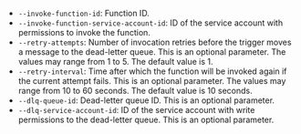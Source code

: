 * `--invoke-function-id`: Function ID.
* `--invoke-function-service-account-id`: ID of the service account with permissions to invoke the function.
* `--retry-attempts`: Number of invocation retries before the trigger moves a message to the dead-letter queue. This is an optional parameter. The values may range from 1 to 5. The default value is 1.
* `--retry-interval`: Time after which the function will be invoked again if the current attempt fails. This is an optional parameter. The values may range from 10 to 60 seconds. The default value is 10 seconds.
* `--dlq-queue-id`: Dead-letter queue ID. This is an optional parameter.
* `--dlq-service-account-id`: ID of the service account with write permissions to the dead-letter queue. This is an optional parameter.